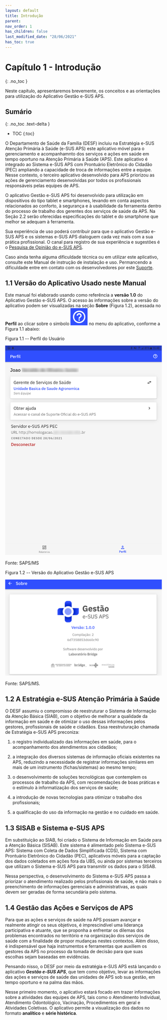 ```yaml
---
layout: default
title: Introdução
parent: 
nav_order: 1
has_children: false
last_modified_date: "28/06/2021"
has_toc: true
---
```


# Capítulo 1 - Introdução
{: .no_toc }

Neste capítulo, apresentaremos brevemente, os conceitos e as orientações para utilização do Aplicativo Gestão e-SUS APS.

## Sumário
{: .no_toc .text-delta }

- TOC
{:toc}

O Departamento de Saúde da Família (DESF) incluiu na Estratégia e-SUS Atenção Primária à Saúde (e-SUS APS) este aplicativo móvel para o gerenciamento e acompanhamnto dos serviços e ações em saúde em tempo oportuno na Atenção Primária à Saúde (APS). Este aplicativo é integrado ao Sistema e-SUS APS com Prontuário Eletrônico do Cidadão (PEC) ampliando a capacidade de troca de informações entre a equipe. Nesse contexto, o terceiro aplicativo desenvolvido para APS priorizou as ações de gerenciamento desenvolvidas por todos os profissionais responsáveis pelas equipes de APS.

O aplicativo Gestão e-SUS APS foi desenvolvido para utilização em dispositivos do tipo tablet e smartphones, levando em conta aspectos relacionados ao conforto, à segurança e à usabilidade da ferramenta dentro do processo de trabalho dos gerentes dos serviços de saúde da APS. Na Seção 2.2 serão oferecidas especificações do tablet e do smartphone que melhor se adequam à ferramenta.

Sua experiência de uso poderá contribuir para que o aplicativo Gestão e-SUS APS e os sistemas e-SUS APS dialoguem cada vez mais com a sua prática profissional. O canal para registro de sua experiência e sugestões é o [Pesquisa de Opinião do e-SUS APS](http://dabsistemas.saude.gov.br/sistemas/pesquisaesusab/).

Caso ainda tenha alguma dificuldade técnica ou em utilizar este aplicativo, consulte este Manual de instrução de instalação e uso. Permancendo a dificuldade entre em contato com os desenvolvedores por este [Suporte](http://esusaps.bridge.ufsc.br/support/login).

## 1.1 Versão do Aplicativo Usado neste Manual

Este manual foi elaborado usando como referência a **versão 1.0** do Aplicativo Gestão e-SUS APS. O acesso às informações sobre a versão do aplicativo podem ser visualizadas na seção **Sobre** (Figura 1.2), acessada no **Perfil** ao clicar sobre o simbolo ![](media/image3.png) no menu do aplicativo, conforme a Figura 1.1 abaixo:

Figura 1.1 -- Perfil do Usuário

 ![](media/image2.png)

 Fonte: SAPS/MS  

Figura 1.2 -- Versão do Aplicativo Gestão e-SUS APS

![](media/image1.png)

Fonte: SAPS/MS.

## 1.2 A Estratégia e-SUS Atenção Primária à Saúde

O DESF assumiu o compromisso de reestruturar o Sistema de Informação da Atenção Básica (SIAB), com o objetivo de melhorar a qualidade da informação em saúde e de otimizar o uso dessas informações pelos gestores, profissionais de saúde e cidadãos. Essa reestruturação chamada de Estratégia e-SUS APS preconiza:

1.  o registro individualizado das informações em saúde, para o acompanhamento dos atendimentos aos cidadãos;

2.  a integração dos diversos sistemas de informação oficiais existentes na APS, reduzindo a necessidade de registrar informações similares em mais de um instrumento (fichas/sistemas) ao mesmo tempo;

3.  o desenvolvimento de soluções tecnológicas que contemplem os processos de trabalho da APS, com recomendações de boas práticas e o estímulo à informatização dos serviços de saúde;

4.  a introdução de novas tecnologias para otimizar o trabalho dos profissionais;

5.  a qualificação do uso da informação na gestão e no cuidado em saúde.

## 1.3 SISAB e Sistema e-SUS APS

Em substituição ao SIAB, foi criado o Sistema de Informação em Saúde para a Atenção Básica (SISAB). Este sistema é alimentado pelo Sistema e-SUS APS: Sistema com Coleta de Dados Simplificada (CDS), Sistema com Prontuário Eletrônico do Cidadão (PEC), aplicativos móveis para a captação dos dados coletados em ações fora da UBS, ou ainda por sistemas terceiros que utilizam o Sistema e-SUS APS para transmitir os dados para o SISAB.

Nessa perspectiva, o desenvolvimento do Sistema e-SUS APS passa a priorizar o atendimento realizado pelos profissionais de saúde, e não mais o preenchimento de informações gerenciais e administrativas, as quais devem ser geradas de forma secundária pelo sistema.

## 1.4 Gestão das Ações e Serviços de APS

Para que as ações e serviços de saúde na APS possam avançar e realmente atingir os seus objetivos, é imprescindível uma liderança participativa e atuante, que se proponha a enfrentar os dilemas dos problemas encontrados no território e na organização dos serviços de saúde com a finalidade de propor mudanças nestes contextos. Além disso, é indispensável que haja instrumentos e ferramentas que auxiliem os gestores da APS no processo da tomada de decisão para que suas escolhas sejam baseadas em evidências. 

Pensando nisso, o DESF por meio da estratégia e-SUS APS está lançando o aplicativo ***Gestão e-SUS APS***, que tem como objetivo, levar as informações das ações e serviços de saúde das unidades de APS sob sua gestão, em tempo oportuno e na palma das mãos. 

Nesse primeiro momento, o aplicativo estará focado em trazer informações sobre a atividades das equipes de APS, tais como o Atendimento Individual, Atendimento Odontológico, Vacinação, Procedimentos em geral e Atividades Coletivas. O aplicativo permite a visualização dos dados no formato **analítico** e **série histórica**. 
